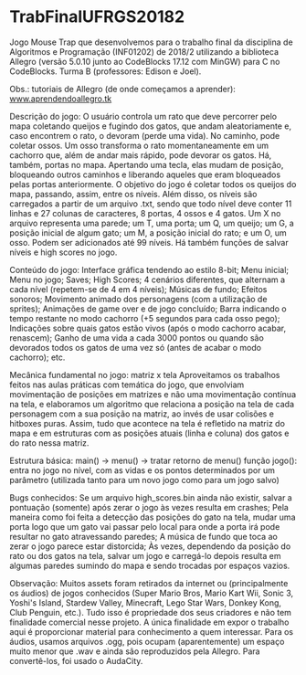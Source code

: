 # TrabFinalUFRGS20182
Jogo Mouse Trap que desenvolvemos para o trabalho final da disciplina de Algoritmos e Programação (INF01202) de 2018/2 utilizando a biblioteca Allegro (versão 5.0.10 junto ao CodeBlocks 17.12 com MinGW) para C no CodeBlocks.
Turma B (professores: Edison e Joel).

Obs.: tutoriais de Allegro (de onde começamos a aprender): www.aprendendoallegro.tk

Descrição do jogo:
O usuário controla um rato que deve percorrer pelo mapa coletando queijos e fugindo dos gatos, que andam aleatoriamente e, caso encontrem o rato, o devoram (perde uma vida). No caminho, pode coletar ossos. Um osso transforma o rato momentaneamente em um cachorro que, além de andar mais rápido, pode devorar os gatos. Há, também, portas no mapa. Apertando uma tecla, elas mudam de posição, bloqueando outros caminhos e liberando aqueles que eram bloqueados pelas portas anteriormente. O objetivo do jogo é coletar todos os queijos do mapa, passando, assim, entre os níveis.
Além disso, os níveis são carregados a partir de um arquivo .txt, sendo que todo nível deve conter 11 linhas e 27 colunas de caracteres, 8 portas, 4 ossos e 4 gatos. Um X no arquivo representa uma parede; um T, uma porta; um Q, um queijo; um G, a posição inicial de algum gato; um M, a posição inicial do rato; e um O, um osso. Podem ser adicionados até 99 níveis. Há também funções de salvar níveis e high scores no jogo.

Conteúdo do jogo:
Interface gráfica tendendo ao estilo 8-bit;
Menu inicial;
Menu no jogo;
Saves;
High Scores;
4 cenários diferentes, que alternam a cada nível (repetem-se de 4 em 4 níveis);
Músicas de fundo;
Efeitos sonoros;
Movimento animado dos personagens (com a utilização de sprites);
Animações de game over e de jogo concluído;
Barra indicando o tempo restante no modo cachorro (+5 segundos para cada osso pego);
Indicações sobre quais gatos estão vivos (após o modo cachorro acabar, renascem);
Ganho de uma vida a cada 3000 pontos ou quando são devorados todos os gatos de uma vez só (antes de acabar o modo cachorro);
etc.

Mecânica fundamental no jogo: matriz x tela
Aproveitamos os trabalhos feitos nas aulas práticas com temática do jogo, que envolviam movimentação de posições em matrizes e não uma movimentação contínua na tela, e elaboramos um algoritmo que relaciona a posição na tela de cada personagem com a sua posição na matriz, ao invés de usar colisões e hitboxes puras. Assim, tudo que acontece na tela é refletido na matriz do mapa e em estruturas com as posições atuais (linha e coluna) dos gatos e do rato nessa matriz.

Estrutura básica:
main() -> menu() -> tratar retorno de menu()
função jogo(): entra no jogo no nível, com as vidas e os pontos determinados por um parâmetro (utilizada tanto para um novo jogo como para um jogo salvo)

Bugs conhecidos:
Se um arquivo high_scores.bin ainda não existir, salvar a pontuação (somente) após zerar o jogo às vezes resulta em crashes;
Pela maneira como foi feita a detecção das posições do gato na tela, mudar uma porta logo que um gato vai passar pelo local para onde a porta irá pode resultar no gato atravessando paredes;
A música de fundo que toca ao zerar o jogo parece estar distorcida;
Às vezes, dependendo da posição do rato ou dos gatos na tela, salvar um jogo e carregá-lo depois resulta em algumas paredes sumindo do mapa e sendo trocadas por espaços vazios.

Observação:
Muitos assets foram retirados da internet ou (principalmente os áudios) de jogos conhecidos (Super Mario Bros, Mario Kart Wii, Sonic 3, Yoshi's Island, Stardew Valley, Minecraft, Lego Star Wars, Donkey Kong, Club Penguin, etc.). Tudo isso é propriedade dos seus criadores e não tem finalidade comercial nesse projeto. A única finalidade em expor o trabalho aqui é proporcionar material para conhecimento a quem interessar.
Para os áudios, usamos arquivos .ogg, pois ocupam (aparentemente) um espaço muito menor que .wav e ainda são reproduzidos pela Allegro. Para convertê-los, foi usado o AudaCity.
